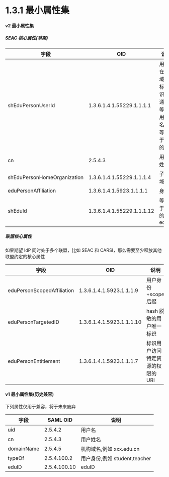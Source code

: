 # 1.3.1 最小属性集

#### v2 最小属性集
##### SEAC 核心属性(草案)
|字段|OID|说明|来源|
|--|--|--|--|
|shEduPersonUserId|1.3.6.1.4.1.55229.1.1.1.1|用户在子域的标识，通常等于用户名，等效于 v1 的 uid||
|cn|2.5.4.3|用户姓名|[eduPerson](https://wiki.refeds.org/display/STAN/eduPerson)，[RFC4519](https://tools.ietf.org/html/rfc4519)|
|shEduPersonHomeOrganization|1.3.6.1.4.1.55229.1.1.1.4|子域域名||
|eduPersonAffiliation|1.3.6.1.4.1.5923.1.1.1.1|身份|[eduPerson](https://wiki.refeds.org/display/STAN/eduPerson)|	
|shEduId|1.3.6.1.4.1.55229.1.1.1.12|等效于 v1 的 eduID||

##### 联盟核心属性
如果期望 IdP 同时处于多个联盟，比如 SEAC 和 CARSI，那么需要至少释放其他联盟约定的核心属性

|字段|OID|说明|来源|
|--|--|--|--|
|eduPersonScopedAffiliation|1.3.6.1.4.1.5923.1.1.1.9|用户身份+scope 后缀|[eduPerson](https://wiki.refeds.org/display/STAN/eduPerson)|	
|eduPersonTargetedID|1.3.6.1.4.1.5923.1.1.1.10|hash 脱敏的用户唯一标识|[eduPerson](https://wiki.refeds.org/display/STAN/eduPerson)|
|eduPersonEntitlement|1.3.6.1.4.1.5923.1.1.1.7|标识用户访问特定资源的权限的URI|[eduPerson](https://wiki.refeds.org/display/STAN/eduPerson)|



#### v1 最小属性集(历史兼容)
下列属性仅用于兼容，将于未来废弃

|字段|SAML OID|说明|
|--|--|--|
|uid|2.5.4.2|用户名|
|cn|2.5.4.3|用户姓名|
|domainName|2.5.4.5|机构域名,例如 xxx.edu.cn|
|typeOf|2.5.4.100.2|用户身份,例如 student,teacher|
|eduID|2.5.4.100.10|eduID|
